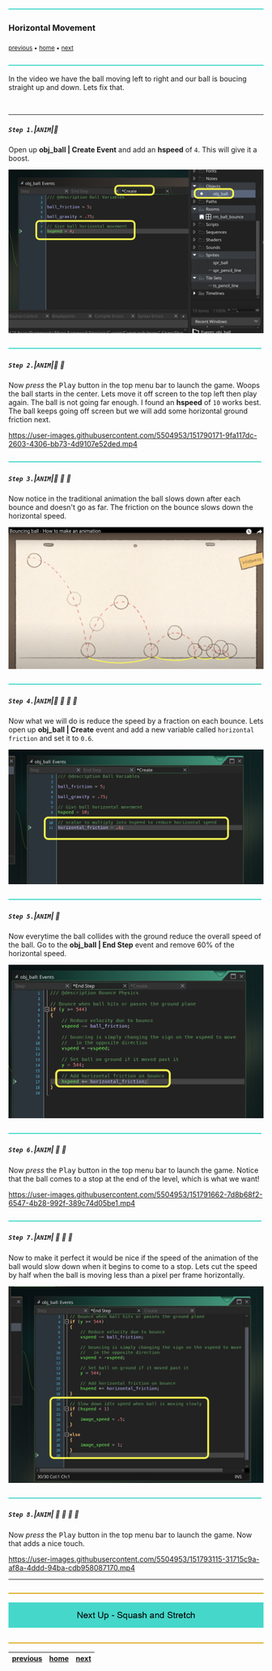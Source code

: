 ![](../images/line3.png)

### Horizontal Movement

<sub>[previous](../bounce-ball/README.md#user-content-get-ball-to-bounce) • [home](../README.md#user-content-gms2-animation---table-of-contents) • [next](../squash-stretch/README.md#user-content-squash-and-stretch)</sub>

![](../images/line3.png)

In the video we have the ball moving left to right and our ball is boucing straight up and down.  Lets fix that.

<br>

---


##### `Step 1.`\|`ANIM`|:small_blue_diamond:

Open up **obj_ball | Create Event** and add an **hspeed** of `4`.  This will give it a boost.

![add hspeed of 4 to ball](images/addHspeedToBall.png)

![](../images/line2.png)

##### `Step 2.`\|`ANIM`|:small_blue_diamond: :small_blue_diamond: 

Now *press* the <kbd>Play</kbd> button in the top menu bar to launch the game. Woops the ball starts in the center.  Lets move it off screen to the top left then play again.  The ball is not going far enough.  I found an **hspeed** of `10` works best. The ball keeps going off screen but we will add some horizontal ground friction next.

https://user-images.githubusercontent.com/5504953/151790171-9fa117dc-2603-4306-bb73-4d9107e52ded.mp4

![](../images/line2.png)

##### `Step 3.`\|`ANIM`|:small_blue_diamond: :small_blue_diamond: :small_blue_diamond:

Now notice in the traditional animation the ball slows down after each bounce and doesn't go as far.  The friction on the bounce slows down the horizontal speed.

![illustration of ground friction](images/nonElasticBouncing.png)

![](../images/line2.png)

##### `Step 4.`\|`ANIM`|:small_blue_diamond: :small_blue_diamond: :small_blue_diamond: :small_blue_diamond:

Now what we will do is reduce the speed by a fraction on each bounce.  Lets open up **obj_ball | Create** event and add a new variable called `horizontal friction` and set it to `0.6`.

![alt_text](images/horFriction.png)

![](../images/line2.png)

##### `Step 5.`\|`ANIM`| :small_orange_diamond:

Now everytime the ball collides with the ground reduce the overall speed of the ball.  Go to the **obj_ball | End Step** event and remove 60% of the horizontal speed.

![remove 60% of horizontal speed on ground collision](images/hspeedEndStep.png)

![](../images/line2.png)

##### `Step 6.`\|`ANIM`| :small_orange_diamond: :small_blue_diamond:

Now *press* the <kbd>Play</kbd> button in the top menu bar to launch the game. Notice that the ball comes to a stop at the end of the level, which is what we want!

https://user-images.githubusercontent.com/5504953/151791662-7d8b68f2-6547-4b28-992f-389c74d05be1.mp4

![](../images/line2.png)

##### `Step 7.`\|`ANIM`| :small_orange_diamond: :small_blue_diamond: :small_blue_diamond:

Now to make it perfect it would be nice if the speed of the animation of the ball would slow down when it begins to come to a stop. Lets cut the speed by half when the ball is moving less than a pixel per frame horizontally.

![ball animation slows down as it stops](images/ballSlowsDownAtStop.png)

![](../images/line2.png)

##### `Step 8.`\|`ANIM`| :small_orange_diamond: :small_blue_diamond: :small_blue_diamond: :small_blue_diamond:

Now *press* the <kbd>Play</kbd> button in the top menu bar to launch the game. Now that adds a nice touch.  

https://user-images.githubusercontent.com/5504953/151793115-31715c9a-af8a-4ddd-94ba-cdb958087170.mp4

___


![](../images/line.png)

<!-- <img src="https://via.placeholder.com/1000x100/45D7CA/000000/?text=Next Up - Squash and Stretch"> -->
![alt_text](images/banner.png)

![](../images/line.png)

| [previous](../bounce-ball/README.md#user-content-get-ball-to-bounce)| [home](../README.md#user-content-gms2-animation---table-of-contents) | [next](../squash-stretch/README.md#user-content-squash-and-stretch)|
|---|---|---|
